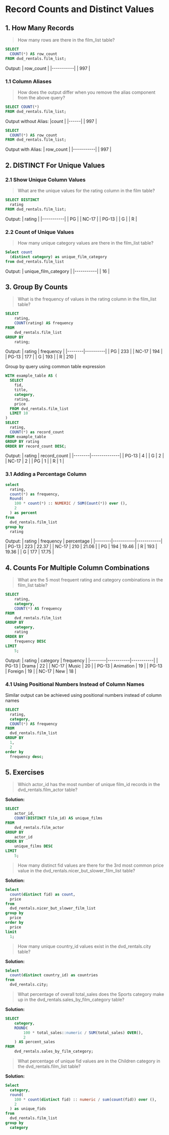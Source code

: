 # Record Counts and Distinct Values

## 1. How Many Records

> How many rows are there in the film_list table?

```sql
SELECT
  COUNT(*) AS row_count
FROM dvd_rentals.film_list;
```

Output:
| row_count |
|-----------|
| 997 |

### 1.1 Column Aliases

> How does the output differ when you remove the alias component from the above query?

```sql
SELECT COUNT(*)
FROM dvd_rentals.film_list;
```

Output without Alias:
|count |
|------|
| 997 |

```sql
SELECT
  COUNT(*) AS row_count
FROM dvd_rentals.film_list;
```

Output with Alias:
| row_count |
|-----------|
| 997 |

## 2. DISTINCT For Unique Values

### 2.1 Show Unique Column Values

> What are the unique values for the rating column in the film table?

```sql
SELECT DISTINCT
  rating
FROM dvd_rentals.film_list;
```

Output:
| rating |
|-----------|
| PG |
| NC-17 |
| PG-13 |
| G |
| R |

### 2.2 Count of Unique Values

> How many unique category values are there in the film_list table?

```sql
Select count
  (distinct category) as unique_film_category
from dvd_rentals.film_list
```

Output:
| unique_film_category |
|-----------|
| 16 |

## 3. Group By Counts

> What is the frequency of values in the rating column in the film_list table?

```sql
SELECT
    rating,
    COUNT(rating) AS frequency
FROM
    dvd_rentals.film_list
GROUP BY
    rating;
```

Output:
| rating | frequency |
|--------|----------|
| PG | 233 |
| NC-17 | 194 |
| PG-13 | 177 |
| G | 193 |
| R | 210 |

Group by query using common table expression

```sql
WITH example_table AS (
  SELECT
    fid,
    title,
    category,
    rating,
    price
  FROM dvd_rentals.film_list
  LIMIT 10
)
SELECT
  rating,
  COUNT(*) as record_count
FROM example_table
GROUP BY rating
ORDER BY record_count DESC;
```

Output:
| rating | record_count |
|--------|--------------|
| PG-13 | 4 |
| G | 2 |
| NC-17 | 2 |
| PG | 1 |
| R | 1 |

### 3.1 Adding a Percentage Column

```sql
select
  rating,
  count(*) as frequency,
  Round(
    100 * count(*) :: NUMERIC / SUM(Count(*)) over (),
    2
  ) as percent
from
  dvd_rentals.film_list
group by
  rating
```

Output:
| rating | frequency | percentage |
|--------|-----------|------------|
| PG-13 | 223 | 22.37 |
| NC-17 | 210 | 21.06 |
| PG | 194 | 19.46 |
| R | 193 | 19.36 |
| G | 177 | 17.75 |

## 4. Counts For Multiple Column Combinations

> What are the 5 most frequent rating and category combinations in the film_list table?

```sql
SELECT
    rating,
    category,
    COUNT(*) AS frequency
FROM
    dvd_rentals.film_list
GROUP BY
    category,
    rating
ORDER BY
    frequency DESC
LIMIT
    5;

```

Output:
| rating | category | frequency |
|--------|-----------|-----------|
| PG-13 | Drama | 22 |
| NC-17 | Music | 20 |
| PG-13 | Animation | 19 |
| PG-13 | Foreign | 19 |
| NC-17 | New | 18 |

### 4.1 Using Positional Numbers Instead of Column Names

Similar output can be achieved using positional numbers instead of column names

```sql
SELECT
  rating,
  category,
  COUNT(*) AS frequency
FROM
  dvd_rentals.film_list
GROUP BY
  1,
  2
order by
  frequency desc;
```

## 5. Exercises

> Which actor_id has the most number of unique film_id records in the dvd_rentals.film_actor table?

**Solution:**

```sql
SELECT
    actor_id,
    COUNT(DISTINCT film_id) AS unique_films
FROM
    dvd_rentals.film_actor
GROUP BY
    actor_id
ORDER BY
    unique_films DESC
LIMIT
    5;
```

> How many distinct fid values are there for the 3rd most common price value in the dvd_rentals.nicer_but_slower_film_list table?

**Solution:**

```sql
Select
  count(distinct fid) as count,
  price
from
  dvd_rentals.nicer_but_slower_film_list
group by
  price
order by
  price
limit
  1;
```

> How many unique country_id values exist in the dvd_rentals.city table?

**Solution:**

```sql
Select
  count(distinct country_id) as countries
from
  dvd_rentals.city;
```

> What percentage of overall total_sales does the Sports category make up in the dvd_rentals.sales_by_film_category table?

**Solution:**

```sql
SELECT
    category,
    ROUND(
        100 * total_sales::numeric / SUM(total_sales) OVER(),
        2
    ) AS percent_sales
FROM
    dvd_rentals.sales_by_film_category;

```

> What percentage of unique fid values are in the Children category in the dvd_rentals.film_list table?

**Solution:**

```sql
Select
  category,
  round(
    100 * count(distinct fid) :: numeric / sum(count(fid)) over (),
    2
  ) as unique_fids
from
  dvd_rentals.film_list
group by
  category
```
